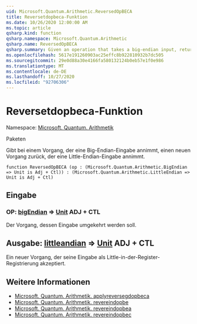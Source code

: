```yaml
---
uid: Microsoft.Quantum.Arithmetic.ReversedOpBECA
title: Reversetdopbeca-Funktion
ms.date: 10/26/2020 12:00:00 AM
ms.topic: article
qsharp.kind: function
qsharp.namespace: Microsoft.Quantum.Arithmetic
qsharp.name: ReversedOpBECA
qsharp.summary: Given an operation that takes a big-endian input, returns a new operation that takes a little-endian input.
ms.openlocfilehash: 5617e191260903ac25effc8b922810932b7dc505
ms.sourcegitcommit: 29e0d88a30e4166fa580132124b0eb57e1f0e986
ms.translationtype: MT
ms.contentlocale: de-DE
ms.lasthandoff: 10/27/2020
ms.locfileid: "92706306"
---
```

# <a name="reversedopbeca-function"></a>Reversetdopbeca-Funktion

Namespace: [Microsoft. Quantum. Arithmetik](xref:Microsoft.Quantum.Arithmetic)

Paketen [](https://nuget.org/packages/)


Gibt bei einem Vorgang, der eine Big-Endian-Eingabe annimmt, einen neuen Vorgang zurück, der eine Little-Endian-Eingabe annimmt.

```qsharp
function ReversedOpBECA (op : (Microsoft.Quantum.Arithmetic.BigEndian => Unit is Adj + Ctl)) : (Microsoft.Quantum.Arithmetic.LittleEndian => Unit is Adj + Ctl)
```


## <a name="input"></a>Eingabe

### <a name="op--bigendian--unit-adj--ctl"></a>OP: [bigEndian](xref:Microsoft.Quantum.Arithmetic.BigEndian) => [Unit](xref:microsoft.quantum.lang-ref.unit) ADJ + CTL

Der Vorgang, dessen Eingabe umgekehrt werden soll.



## <a name="output--littleendian--unit-adj--ctl"></a>Ausgabe: [littleandian](xref:Microsoft.Quantum.Arithmetic.LittleEndian) => [Unit](xref:microsoft.quantum.lang-ref.unit) ADJ + CTL

Ein neuer Vorgang, der seine Eingabe als Little-in-der-Register-Registrierung akzeptiert.

## <a name="see-also"></a>Weitere Informationen

- [Microsoft. Quantum. Arithmetik. applyreversegdopbeca](xref:Microsoft.Quantum.Arithmetic.ApplyReversedOpBECA)
- [Microsoft. Quantum. Arithmetik. revereindopbe](xref:Microsoft.Quantum.Arithmetic.ReversedOpBE)
- [Microsoft. Quantum. Arithmetik. revereindopbea](xref:Microsoft.Quantum.Arithmetic.ReversedOpBEA)
- [Microsoft. Quantum. Arithmetik. revereindopbec](xref:Microsoft.Quantum.Arithmetic.ReversedOpBEC)